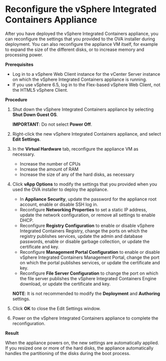 # Reconfigure the vSphere Integrated Containers Appliance #

After you have deployed the vSphere Integrated Containers appliance, you can reconfigure the settings that you provided to the OVA installer during deployment. You can also reconfigure the appliance VM itself, for example to expand the size of the different disks, or to increase memory and processing power.

**Prerequisites**

- Log in to a vSphere Web Client instance for the vCenter Server instance on which the vSphere Integrated Containers appliance is running.
- If you use vSphere 6.5, log in to the Flex-based vSphere Web Client, not the HTML5 vSphere Client.

**Procedure**

1. Shut down the vSphere Integrated Containers appliance by selecting **Shut Down Guest OS**.

   **IMPORTANT**: Do not select **Power Off**.
4. Right-click the new vSphere Integrated Containers appliance, and select **Edit Settings**.
5. In the **Virtual Hardware** tab, reconfigure the appliance VM as necessary.

   - Increase the number of CPUs
   - Increase the amount of RAM
   - Increase the size of any of the hard disks, as necessary

6. Click **vApp Options** to modify the settings that you provided when you used the OVA installer to deploy the appliance.

   - In **Appliance Security**, update the password for the appliance root account, enable or disable SSH log in.
   - Reconfigure **Networking Properties** to set a static IP address, update the network configuration, or remove all settings to enable DHCP.
   - Reconfigure **Registry Configuration** to enable or disable vSphere Integrated Containers Registry, change the ports on which the registry publishes services, update the admin and database passwords, enable or disable garbage collection, or update the certificate and key.
   - Reconfigure **Management Portal Configuration** to enable or disable vSphere Integrated Containers Management Portal, change the port on which the portal publishes services, or update the certificate and key.
   - Reconfigure **File Server Configuration** to change the port on which the file server publishes the vSphere Integrated Containers Engine download, or update the certificate and key.

   **NOTE**: It is not recommended to modify the **Deployment** and **Authoring** settings.

7. Click **OK** to close the Edit Settings window.
8. Power on the vSphere Integrated Containers appliance to complete the reconfiguration.

**Result**

When the appliance powers on, the new settings are automatically applied. If you resized one or more of the hard disks, the appliance automatically handles the partitioning of the disks during the boot process.  